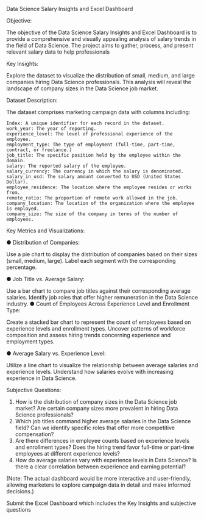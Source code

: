 Data Science Salary Insights and Excel Dashboard

Objective:

The objective of the Data Science Salary Insights and Excel Dashboard is to provide a comprehensive and visually appealing analysis of salary trends in the field of Data Science. The project aims to gather, process, and present relevant salary data to help professionals 

Key Insights:

Explore the dataset to visualize the distribution of small, medium, and large companies hiring Data Science professionals. This analysis will reveal the landscape of company sizes in the Data Science job market.

Dataset Description:

The dataset comprises marketing campaign data with columns including:

	Index: A unique identifier for each record in the dataset.
	work_year: The year of reporting.
	experience_level: The level of professional experience of the employee.
	employment_type: The type of employment (full-time, part-time, contract, or freelance.)
	job_title: The specific position held by the employee within the domain.
	salary: The reported salary of the employee.
	salary_currency: The currency in which the salary is denominated.
	salary_in_usd: The salary amount converted to USD (United States Dollar).
	employee_residence: The location where the employee resides or works from.
	remote_ratio: The proportion of remote work allowed in the job.
	company_location: The location of the organization where the employee is employed.
	company_size: The size of the company in terms of the number of employees.

Key Metrics and Visualizations:

●	Distribution of Companies:

Use a pie chart to display the distribution of companies based on their sizes (small, medium, large). Label each segment with the corresponding percentage.


●	Job Title vs. Average Salary:

Use a bar chart to compare job titles against their corresponding average salaries. Identify job roles that offer higher remuneration in the Data Science industry.
●	Count of Employees Across Experience Level and Enrollment Type:

Create a stacked bar chart to represent the count of employees based on experience levels and enrollment types. Uncover patterns of workforce composition and assess hiring trends concerning experience and employment types.

●	Average Salary vs. Experience Level:

Utilize a line chart to visualize the relationship between average salaries and experience levels. Understand how salaries evolve with increasing experience in Data Science.

Subjective Questions:

1.	How is the distribution of company sizes in the Data Science job market? Are certain company sizes more prevalent in hiring Data Science professionals?
2.	Which job titles command higher average salaries in the Data Science field? Can we identify specific roles that offer more competitive compensation?
3.	Are there differences in employee counts based on experience levels and enrollment types? Does the hiring trend favor full-time or part-time employees at different experience levels?
4.	How do average salaries vary with experience levels in Data Science? Is there a clear correlation between experience and earning potential?

(Note: The actual dashboard would be more interactive and user-friendly, allowing marketers to explore campaign data in detail and make informed decisions.)

Submit the Excel Dashboard which includes the Key Insights and subjective questions
